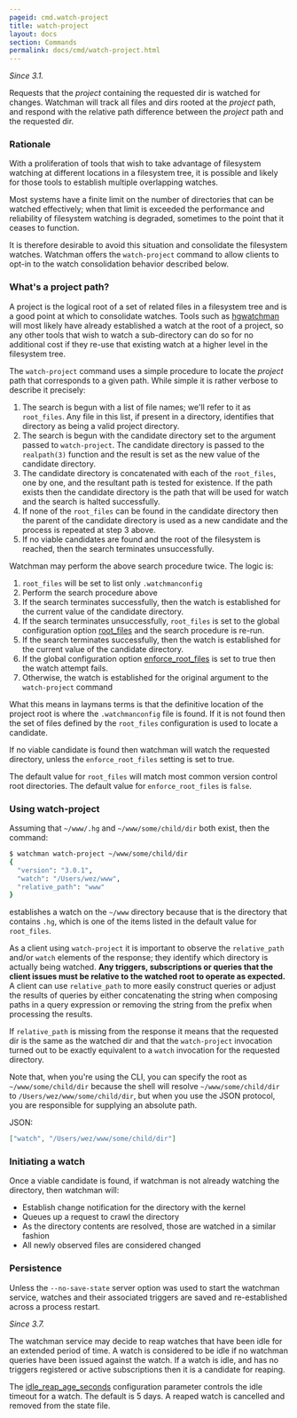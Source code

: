 ```yaml
---
pageid: cmd.watch-project
title: watch-project
layout: docs
section: Commands
permalink: docs/cmd/watch-project.html
---
```


*Since 3.1.*

Requests that the *project* containing the requested dir is watched for
changes.  Watchman will track all files and dirs rooted at the *project* path,
and respond with the relative path difference between the *project* path and
the requested dir.

### Rationale

With a proliferation of tools that wish to take advantage of
filesystem watching at different locations in a filesystem tree, it is
possible and likely for those tools to establish multiple overlapping
watches.

Most systems have a finite limit on the number of directories that can be
watched effectively; when that limit is exceeded the performance and
reliability of filesystem watching is degraded, sometimes to the point that it
ceases to function.

It is therefore desirable to avoid this situation and consolidate the
filesystem watches.  Watchman offers the `watch-project` command to allow
clients to opt-in to the watch consolidation behavior described below.

### What's a project path?

A project is the logical root of a set of related files in a filesystem tree
and is a good point at which to consolidate watches.  Tools such as
[hgwatchman](https://bitbucket.org/facebook/hgwatchman) will most likely have
already established a watch at the root of a project, so any other tools that
wish to watch a sub-directory can do so for no additional cost if they re-use
that existing watch at a higher level in the filesystem tree.

The `watch-project` command uses a simple procedure to locate the
*project* path that corresponds to a given path.  While simple it is
rather verbose to describe it precisely:

1. The search is begun with a list of file names; we'll refer to it as
   `root_files`.  Any file in this list, if present in a directory,
   identifies that directory as being a valid project directory.
2. The search is begun with the candidate directory set to the argument
   passed to `watch-project`.  The candidate directory is passed to
   the `realpath(3)` function and the result is set as the new value
   of the candidate directory.
3. The candidate directory is concatenated with each of the `root_files`,
   one by one, and the resultant path is tested for existence.  If the
   path exists then the candidate directory is the path that will be used
   for watch and the search is halted successfully.
4. If none of the `root_files` can be found in the candidate directory
   then the parent of the candidate directory is used as a new candidate
   and the process is repeated at step 3 above.
5. If no viable candidates are found and the root of the filesystem is reached,
   then the search terminates unsuccessfully.

Watchman may perform the above search procedure twice.  The logic is:

1. `root_files` will be set to list only `.watchmanconfig`
2. Perform the search procedure above
3. If the search terminates successfully, then the watch is established
   for the current value of the candidate directory.
4. If the search terminates unsuccessfully, `root_files` is set to
   the global configuration option [root_files](../config.html#root_files)
   and the search procedure is re-run.
5. If the search terminates successfully, then the watch is established
   for the current value of the candidate directory.
6. If the global configuration option
   [enforce_root_files](../config.html#enforce_root_files) is set to true
   then the watch attempt fails.
7. Otherwise, the watch is established for the original argument to the
   `watch-project` command

What this means in laymans terms is that the definitive location  of the
project root is where the `.watchmanconfig` file is found.  If it is
not found then the set of files defined by the `root_files` configuration
is used to locate a candidate.

If no viable candidate is found then watchman will watch the requested
directory, unless the `enforce_root_files` setting is set to true.

The default value for `root_files` will match most common version control
root directories.  The default value for `enforce_root_files` is `false`.

### Using watch-project

Assuming that `~/www/.hg` and `~/www/some/child/dir` both exist, then
the command:

```bash
$ watchman watch-project ~/www/some/child/dir
{
  "version": "3.0.1",
  "watch": "/Users/wez/www",
  "relative_path": "www"
}
```

establishes a watch on the `~/www` directory because that is the directory
that contains `.hg`, which is one of the items listed in the default value
for `root_files`.

As a client using `watch-project` it is important to observe the
`relative_path` and/or `watch` elements of the response; they identify which
directory is actually being watched.  **Any triggers, subscriptions or queries
that the client issues must be relative to the watched root to operate as
expected.**  A client can use `relative_path` to more easily construct
queries or adjust the results of queries by either concatenating the string
when composing paths in a query expression or removing the string from the
prefix when processing the results.

If `relative_path` is missing from the response it means that the requested
dir is the same as the watched dir and that the `watch-project` invocation
turned out to be exactly equivalent to a `watch` invocation for the requested
directory.

Note that, when you're using the CLI, you can specify the root as
`~/www/some/child/dir` because the shell will resolve `~/www/some/child/dir` to
`/Users/wez/www/some/child/dir`, but when you use the JSON protocol, you are
responsible for supplying an absolute path.

JSON:

```json
["watch", "/Users/wez/www/some/child/dir"]
```

### Initiating a watch

Once a viable candidate is found, if watchman is not already watching the
directory, then watchman will:

 * Establish change notification for the directory with the kernel
 * Queues up a request to crawl the directory
 * As the directory contents are resolved, those are watched in a similar
   fashion
 * All newly observed files are considered changed

### Persistence

Unless the `--no-save-state` server option was used to start the watchman
service, watches and their associated triggers are saved and re-established
across a process restart.

*Since 3.7.*

The watchman service may decide to reap watches that have been idle for an
extended period of time.  A watch is considered to be idle if no watchman
queries have been issued against the watch.  If a watch is idle, and has no
triggers registered or active subscriptions then it is a candidate for reaping.

The [idle_reap_age_seconds](../config.html#idle-reap-age-seconds) configuration
parameter controls the idle timeout for a watch.  The default is 5 days.
A reaped watch is cancelled and removed from the state file.
